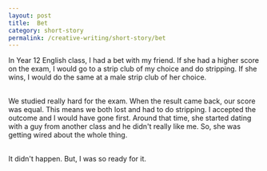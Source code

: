 ```yaml
---
layout: post
title:  Bet
category: short-story
permalink: /creative-writing/short-story/bet
---
```


In Year 12 English class, I had a bet with my friend. If she had a higher score on the exam, I would go to a strip club of my choice and do stripping. If she wins, I would do the same at a male strip club of her choice.
<br /><br />
 
We studied really hard for the exam. When the result came back, our score was equal. This means we both lost and had to do stripping. I accepted the outcome and I would have gone first. Around that time, she started dating with a guy from another class and he didn't really like me. So, she was getting wired about the whole thing. 
<br /><br />

It didn't happen. But, I was so ready for it.
<br /><br />